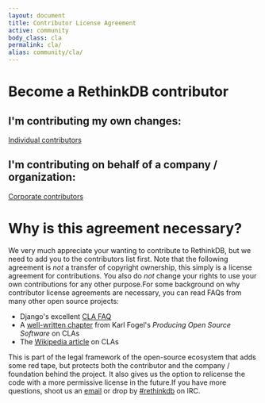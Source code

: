 ```yaml
---
layout: document
title: Contributor License Agreement
active: community
body_class: cla
permalink: cla/
alias: community/cla/
---
```

# Become a RethinkDB contributor

<section class="cla-choices">
  <h2>I'm contributing my own changes:</h2>
  <p>
    <a class="button" href="/cla/individual/">Individual contributors</a>
  </p>
  <h2>I'm contributing on behalf of a company / organization:</h2>
  <p>
    <a class="button" href="/cla/corporate/">Corporate contributors</a>
  </p>
</section>

# Why is this agreement necessary?

We very much appreciate your wanting to contribute to RethinkDB, but we need to
add you to the contributors list first. Note that the following agreement is
_not_ a transfer of copyright ownership, this simply is a license agreement for
contributions. You also do _not_ change your rights to use your own
contributions for any other purpose.For some background on why contributor
license agreements are necessary, you can read FAQs from many other open source
projects:

  - Django's excellent [CLA FAQ][0]
  - A [well-written chapter][1] from Karl Fogel's _Producing Open Source Software_ on CLAs
  - The [Wikipedia article][2] on CLAs

This is part of the legal framework of the open-source ecosystem that adds some
red tape, but protects both the contributor and the company / foundation behind
the project. It also gives us the option to relicense the code with a more
permissive license in the future.If you have more questions, shoot us an
[email][3] or drop by [#rethinkdb][4] on IRC.

[0]: https://www.djangoproject.com/foundation/cla/faq/
[1]: http://producingoss.com/en/copyright-assignment.html
[2]: http://en.wikipedia.org/wiki/Contributor_license_agreement
[3]: mailto:info@rethinkdb.com
[4]: irc://chat.freenode.net/#rethinkdb

